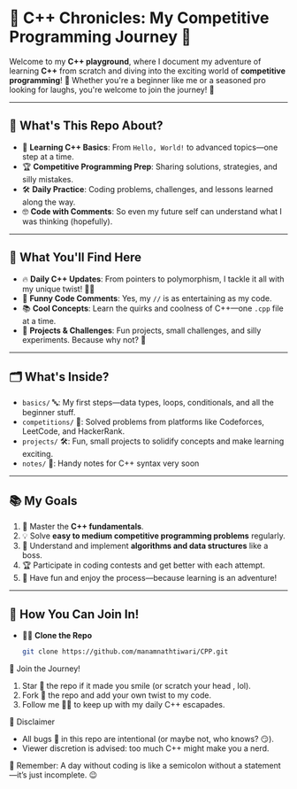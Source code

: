 # 🚀 C++ Chronicles: My Competitive Programming Journey 🌟

Welcome to my **C++ playground**, where I document my adventure of learning **C++** from scratch and diving into the exciting world of **competitive programming**! 🌈 Whether you're a beginner like me or a seasoned pro looking for laughs, you're welcome to join the journey! 💪

---

## 🎯 What's This Repo About?
- 🌱 **Learning C++ Basics**: From `Hello, World!` to advanced topics—one step at a time.  
- 🏆 **Competitive Programming Prep**: Sharing solutions, strategies, and silly mistakes.  
- 🛠️ **Daily Practice**: Coding problems, challenges, and lessons learned along the way.  
- 🤓 **Code with Comments**: So even my future self can understand what I was thinking (hopefully).  

---


## 🌟 What You'll Find Here
- 🔥 **Daily C++ Updates**: From pointers to polymorphism, I tackle it all with my unique twist! 🤹‍♂️
- 🤣 **Funny Code Comments**: Yes, my `//` is as entertaining as my code.
- 📚 **Cool Concepts**: Learn the quirks and coolness of C++—one `.cpp` file at a time.
- 🎯 **Projects & Challenges**: Fun projects, small challenges, and silly experiments. Because why not? 🧪

---

## 🗂️ What's Inside?
- `basics/` 🔤: My first steps—data types, loops, conditionals, and all the beginner stuff.  
- `competitions/` 🏅: Solved problems from platforms like Codeforces, LeetCode, and HackerRank.  
- `projects/` 🛠️: Fun, small projects to solidify concepts and make learning exciting.  
- `notes/` 📝: Handy notes for C++ syntax very soon  

---

## 📚 My Goals
1. 🌟 Master the **C++ fundamentals**.  
2. 💡 Solve **easy to medium competitive programming problems** regularly.  
3. 🚀 Understand and implement **algorithms and data structures** like a boss.  
4. 🏆 Participate in coding contests and get better with each attempt.  
5. 🎉 Have fun and enjoy the process—because learning is an adventure!

---

## 🌟 How You Can Join In!
- 👩‍💻 **Clone the Repo**  
   ```bash
   git clone https://github.com/manamnathtiwari/CPP.git


🤝 Join the Journey!
1. Star 🌟 the repo if it made you smile (or scratch your head , lol).
2. Fork 🍴 the repo and add your own twist to my code.
3. Follow me 👨‍💻 to keep up with my daily C++ escapades.

📜 Disclaimer
- All bugs 🐛 in this repo are intentional (or maybe not, who knows? 😏).
- Viewer discretion is advised: too much C++ might make you a nerd.

🌟 Remember:
A day without coding is like a semicolon without a statement—it’s just incomplete. 😉